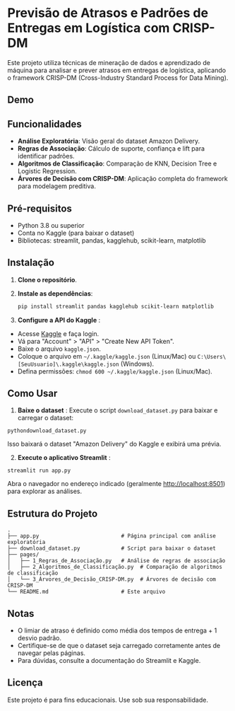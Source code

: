 # Previsão de Atrasos e Padrões de Entregas em Logística com CRISP-DM

Este projeto utiliza técnicas de mineração de dados e aprendizado de máquina para analisar e prever atrasos em entregas de logística, aplicando o framework CRISP-DM (Cross-Industry Standard Process for Data Mining).

## Demo

## Funcionalidades

- **Análise Exploratória**: Visão geral do dataset Amazon Delivery.
- **Regras de Associação**: Cálculo de suporte, confiança e lift para identificar padrões.
- **Algoritmos de Classificação**: Comparação de KNN, Decision Tree e Logistic Regression.
- **Árvores de Decisão com CRISP-DM**: Aplicação completa do framework para modelagem preditiva.

## Pré-requisitos

- Python 3.8 ou superior
- Conta no Kaggle (para baixar o dataset)
- Bibliotecas: streamlit, pandas, kagglehub, scikit-learn, matplotlib

## Instalação

1. **Clone o repositório**.
2. **Instale as dependências**:

   ```bash
   pip install streamlit pandas kagglehub scikit-learn matplotlib
   ```

3. **Configure a API do Kaggle** :

- Acesse [Kaggle](vscode-file://vscode-app/c:/Users/User/AppData/Local/Programs/Microsoft%20VS%20Code/resources/app/out/vs/code/electron-browser/workbench/workbench.html) e faça login.
- Vá para "Account" > "API" > "Create New API Token".
- Baixe o arquivo `kaggle.json`.
- Coloque o arquivo em `~/.kaggle/kaggle.json` (Linux/Mac) ou `C:\Users\[SeuUsuario]\.kaggle\kaggle.json` (Windows).
- Defina permissões: `chmod 600 ~/.kaggle/kaggle.json` (Linux/Mac).

## Como Usar

1. **Baixe o dataset** : Execute o script `download_dataset.py` para baixar e carregar o dataset:

```
pythondownload_dataset.py
```

Isso baixará o dataset "Amazon Delivery" do Kaggle e exibirá uma prévia.

2. **Execute o aplicativo Streamlit** :

```
streamlit run app.py
```

Abra o navegador no endereço indicado (geralmente [http://localhost:8501](vscode-file://vscode-app/c:/Users/User/AppData/Local/Programs/Microsoft%20VS%20Code/resources/app/out/vs/code/electron-browser/workbench/workbench.html)) para explorar as análises.

## Estrutura do Projeto

```
.
├── app.py                          # Página principal com análise exploratória
├── download_dataset.py             # Script para baixar o dataset
├── pages/
│   ├── 1_Regras_de_Associação.py   # Análise de regras de associação
│   ├── 2_Algoritmos_de_Classificação.py  # Comparação de algoritmos de classificação
│   └── 3_Árvores_de_Decisão_CRISP-DM.py  # Árvores de decisão com CRISP-DM
└── README.md                       # Este arquivo
```

## Notas

- O limiar de atraso é definido como média dos tempos de entrega + 1 desvio padrão.
- Certifique-se de que o dataset seja carregado corretamente antes de navegar pelas páginas.
- Para dúvidas, consulte a documentação do Streamlit e Kaggle.

## Licença

Este projeto é para fins educacionais. Use sob sua responsabilidade.
